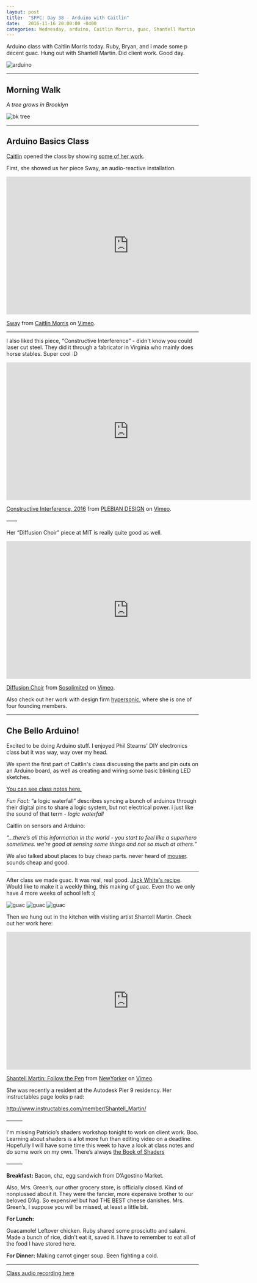```yaml
---
layout: post
title:  "SFPC: Day 38 - Arduino with Caitlin"
date:   2016-11-16 20:00:00 -0400
categories: Wednesday, arduino, Caitlin Morris, guac, Shantell Martin
---
```


Arduino class with Caitlin Morris today. Ruby, Bryan, and I made some p decent guac. Hung out with Shantell Martin. Did client work. Good day.

![arduino](/images/IMG_5718.JPG)  

-----

<h2>Morning Walk</h2>

*A tree grows in Brooklyn*

![bk tree](/images/IMG_5717.JPG)  

-----

<h2>Arduino Basics Class</h2>

[Caitlin](https://twitter.com/c_tl_n?lang=en) opened the class by showing [some of her work](http://www.caitlinmorris.net/).

First, she showed us her piece Sway, an audio-reactive installation.

<iframe src="https://player.vimeo.com/video/99256959" width="640" height="360" frameborder="0" webkitallowfullscreen mozallowfullscreen allowfullscreen></iframe>
<p><a href="https://vimeo.com/99256959">Sway</a> from <a href="https://vimeo.com/caitlinmorris">Caitlin Morris</a> on <a href="https://vimeo.com">Vimeo</a>.</p>

-----

I also liked this piece, “Constructive Interference” - didn't know you could laser cut steel. They did it through a fabricator in Virginia who mainly does horse stables. Super cool :D

<iframe src="https://player.vimeo.com/video/186022053" width="640" height="360" frameborder="0" webkitallowfullscreen mozallowfullscreen allowfullscreen></iframe>
<p><a href="https://vimeo.com/186022053">Constructive Interference, 2016</a> from <a href="https://vimeo.com/plebiandesign">PLEBIAN DESIGN</a> on <a href="https://vimeo.com">Vimeo</a>.</p>

——

Her “Diffusion Choir” piece at MIT is really quite good as well.

<iframe src="https://player.vimeo.com/video/187037469?title=0&byline=0&portrait=0" width="640" height="360" frameborder="0" webkitallowfullscreen mozallowfullscreen allowfullscreen></iframe>
<p><a href="https://vimeo.com/187037469">Diffusion Choir</a> from <a href="https://vimeo.com/sosolimited">Sosolimited</a> on <a href="https://vimeo.com">Vimeo</a>.</p>

Also check out her work with design firm [hypersonic](http://www.hypersonic.cc/), where she is one of four founding members.

-----

<h2>Che Bello Arduino!</h2>

Excited to be doing Arduino stuff. I enjoyed Phil Stearns' DIY electronics class but it was way, way over my head.

We spent the first part of Caitlin's class discussing the parts and pin outs on an Arduino board, as well as creating and wiring some basic blinking LED sketches.

[You can see class notes here.](https://paper.dropbox.com/doc/11162016-Caitlin-Morris-Electronics-Class-01-L49VPYUJbqRbE9vhkIWSu)

*Fun Fact:* “a logic waterfall” describes syncing a bunch of arduinos through their digital pins to share a logic system, but not electrical power. i just like the sound of that term - *logic waterfall*

Caitlin on sensors and Arduino:

*“...there’s all this information in the world - you start to feel like a superhero sometimes. we’re good at sensing some things and not so much at others.”*

We also talked about places to buy cheap parts. never heard of [mouser](http://www.mouser.com/). sounds cheap and good.

----

After class we made guac. It was real, real good. [Jack White's recipe](http://www.npr.org/sections/thesalt/2015/02/15/386409331/for-musician-jack-white-any-old-guacamole-just-wont-do). Would like to make it a weekly thing, this making of guac. Even tho we only have 4 more weeks of school left :(

![guac](/images/IMG_5720.JPG)
![guac](/images/IMG_5721.JPG)
![guac](/images/IMG_5722.JPG)

Then we hung out in the kitchen with visiting artist Shantell Martin. Check out her work here:

<iframe src="https://player.vimeo.com/video/78199046" width="640" height="360" frameborder="0" webkitallowfullscreen mozallowfullscreen allowfullscreen></iframe>
<p><a href="https://vimeo.com/78199046">Shantell Martin: Follow the Pen</a> from <a href="https://vimeo.com/newyorker">NewYorker</a> on <a href="https://vimeo.com">Vimeo</a>.</p>

She was recently a resident at the Autodesk Pier 9 residency. Her instructables page looks p rad:

http://www.instructables.com/member/Shantell_Martin/

———

I'm missing Patricio’s shaders workshop tonight to work on client work. Boo. Learning about shaders is a lot more fun than editing video on a deadline. Hopefully I will have some time this week to have a look at class notes and do some work on my own. There’s always [the Book of Shaders](https://thebookofshaders.com/)

———

**Breakfast:** Bacon, chz, egg sandwich from D’Agostino Market.

Also, Mrs. Green’s, our other grocery store, is officially closed. Kind of nonplussed about it. They were the fancier, more expensive brother to our beloved D’Ag. So expensive! but had THE BEST cheese danishes. Mrs. Green’s, I suppose you will be missed, at least a little bit.

**For Lunch:**

Guacamole! Leftover chicken. Ruby shared some prosciutto and salami. Made a bunch of rice, didn't eat it, saved it. I have to remember to eat all of the food I have stored here.

**For Dinner:**
Making carrot ginger soup. Been fighting a cold.

-----

[Class audio recording here]()
